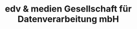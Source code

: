 ---
title: "edv & medien Gesellschaft für Datenverarbeitung mbH"
url: /koeln/edv-und-medien-gesellschaft-fuer-datenverarbeitung-mbh/
shop: Computer
---